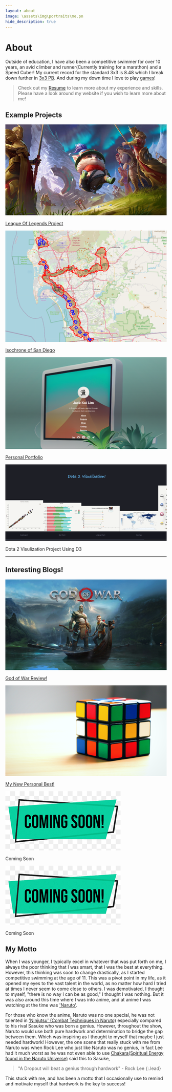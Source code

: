 ```yaml
---
layout: about 
image: \assets\img\portraits\me.pn
hide_description: true
---
```



# About


<!--author-->

Outside of education, I have also been a competitive swimmer for over 10 years, an avid climber and runner(Currently training for a marathon) and a Speed Cuber! My current record for the standard 3x3 is 8.48 which I break down further in [3x3 PB](/blogs/cubingcube-pb/). And during my down time I love to play [games](/gaming/)!

> Check out my [Resume](/resume/) to learn more about my experience and skills.
> Please have a look around my website if you wish to learn more about me! 

## Example Projects
<div id = "my-project-cards">
<div id = "project-cards">
    <a href = "/projects/dsc/projects-league-part-1/" class = "project-card">
    <div class = "project-card-border"></div>
    <div class = "project-card-content"><img src="\assets\about_imgs\teemo.jpg" alt="League Of Legends Logo"><p>League Of Legends Project</p></div>
    </a>
    <a href = "/projects/dsc/isochrone-of-san-diego/" class = "project-card">
    <div class = "project-card-border"></div>
    <div class = "project-card-content"><img src="\assets\about_imgs\isochrone.png" alt="San Diego Isochrone"><p>Isochrone of San Diego</p></div>
    </a>
    <a href = "/personal-portfolio/" class = "project-card">
    <div class = "project-card-border"></div>
    <div class = "project-card-content"><img src="\assets\about_imgs\website.png" alt="San Diego Isochrone"><p>Personal Portfolio</p></div>
    </a>
    <div class = "project-card">
    <div class = "project-card-border"></div>
    <div class = "project-card-content"><img src="\assets\projects\Dota 2 Vis\Homepage.png"><p>Dota 2 Visulization Project Using D3</p></div>
    </div>
</div>
</div>

<hr>

## Interesting Blogs!
<div id = "my-game-cards">
<div id = "game-cards">
    <a href = "/blogs/gaming/god-of-war/" class = "game-card">
    <div class = "game-card-border"></div>
    <div class = "game-card-content"><img src="\assets\about_imgs\god_of_war.webp" alt="God of War Front Cover"><p>God of War Review!</p></div>
    </a>
    <a href = "/blogs/cubing/cube-pb/" class = "game-card">
    <div class = "game-card-border"></div>
    <div class = "game-card-content"><img src="\assets\about_imgs\rubix_cube.webp" alt="Rubix Cube"><p>My New Personal Best!</p></div>
    </a>
    <a class = "game-card">
    <div class = "game-card-border"></div>
    <div class = "game-card-content"><img src="\assets\about_imgs\comingsoon.png" alt="Coming Soon"><p>Coming Soon</p></div>
    </a>
    <div class = "game-card">
    <div class = "game-card-border"></div>
    <div class = "game-card-content"><img src="\assets\about_imgs\comingsoon.png" alt="Coming Soon"><p>Coming Soon</p></div>
    </div>
</div>
</div>


## My Motto
When I was younger, I typically excel in whatever that was put forth on me, I always the poor thinking that I was smart, that I was the best at everything. However, this thinking was soon to change drastically, as I started competitive swimming at the age of 11. This was a pivot point in my life, as it opened my eyes to the vast talent in the world, as no matter how hard I tried at times I never seem to come close to others. I was demotivated, I thought to myself, "there is no way I can be as good," I thought I was nothing. But it was also around this time where I was into anime, and at anime I was watching at the time was ['Naruto'](https://www.imdb.com/title/tt0409591/). 

For those who know the anime, Naruto was no one special, he was not talented in ['Ninjutsu' (Combat Techniques in Naruto)](https://naruto.fandom.com/wiki/Ninjutsu) especially compared to his rival Sasuke who was born a genius. However, throughout the show, Naruto would use both pure hardwork and determination to bridge the gap between them. Which was inspiring as I thought to myself that maybe I just needed hardwork! However, the one scene that really stuck with me from Naruto was when Rock Lee who just like Naruto was no genius, in fact Lee had it much worst as he was not even able to use [Chakara(Spiritual Energy found in the Naruto Universe)](https://narutoprofile.fandom.com/wiki/Chakra#:~:text=Chakra%20is%20the%20resulting%20form,training%2C%20stimulants%2C%20and%20exercise.) said this to Sasuke,
> "A Dropout will beat a genius through hardwork" - Rock Lee
{:.lead}

This stuck with me, and has been a motto that I occasionally use to remind and motivate myself that hardwork is the key to success!
